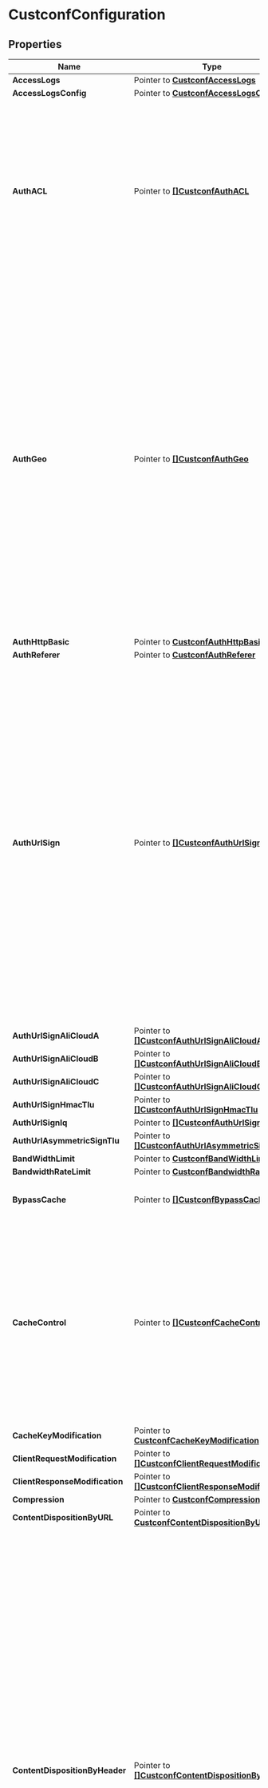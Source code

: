 # CustconfConfiguration

## Properties

Name | Type | Description | Notes
------------ | ------------- | ------------- | -------------
**AccessLogs** | Pointer to [**CustconfAccessLogs**](custconfAccessLogs.md) |  | [optional] 
**AccessLogsConfig** | Pointer to [**CustconfAccessLogsConfig**](custconfAccessLogsConfig.md) |  | [optional] 
**AuthACL** | Pointer to [**[]CustconfAuthACL**](custconfAuthACL.md) | IP address restrictions allow you to configure your CDN container to grant or deny a specific IP addresses or range of IP addresses from accessing content cached in a directory in your CDN container. | [optional] 
**AuthGeo** | Pointer to [**[]CustconfAuthGeo**](custconfAuthGeo.md) | Geographic restrictions allow you to restrict content to end users in specific locations. The IP address of incoming requests is checked against a current list of IP allocations to countries and to states within the US. If an end user&#39;s IP address is not found in the list, they are allowed access to the content by default. The feature has both an Include and an Exclude list which are used to target the allowed audience. | [optional] 
**AuthHttpBasic** | Pointer to [**CustconfAuthHttpBasic**](custconfAuthHttpBasic.md) |  | [optional] 
**AuthReferer** | Pointer to [**CustconfAuthReferer**](custconfAuthReferer.md) |  | [optional] 
**AuthUrlSign** | Pointer to [**[]CustconfAuthUrlSign**](custconfAuthUrlSign.md) | URL Signing policies allow you to restrict access to your content by configuring a \&quot;shared secret\&quot; with StackPath. This \&quot;shared secret\&quot; is used to apply an MD5 hashing algorithm on the URL to validate the signature supplied on the request. Since the \&quot;shared secret\&quot; is only known by the publisher and StackPath, URL signatures cannot be generated by unauthorized users. | [optional] 
**AuthUrlSignAliCloudA** | Pointer to [**[]CustconfAuthUrlSignAliCloudA**](custconfAuthUrlSignAliCloudA.md) |  | [optional] 
**AuthUrlSignAliCloudB** | Pointer to [**[]CustconfAuthUrlSignAliCloudB**](custconfAuthUrlSignAliCloudB.md) |  | [optional] 
**AuthUrlSignAliCloudC** | Pointer to [**[]CustconfAuthUrlSignAliCloudC**](custconfAuthUrlSignAliCloudC.md) |  | [optional] 
**AuthUrlSignHmacTlu** | Pointer to [**[]CustconfAuthUrlSignHmacTlu**](custconfAuthUrlSignHmacTlu.md) |  | [optional] 
**AuthUrlSignIq** | Pointer to [**[]CustconfAuthUrlSignIq**](custconfAuthUrlSignIq.md) |  | [optional] 
**AuthUrlAsymmetricSignTlu** | Pointer to [**[]CustconfAuthUrlAsymmetricSignTlu**](custconfAuthUrlAsymmetricSignTlu.md) |  | [optional] 
**BandWidthLimit** | Pointer to [**CustconfBandWidthLimit**](custconfBandWidthLimit.md) |  | [optional] 
**BandwidthRateLimit** | Pointer to [**CustconfBandwidthRateLimit**](custconfBandwidthRateLimit.md) |  | [optional] 
**BypassCache** | Pointer to [**[]CustconfBypassCache**](custconfBypassCache.md) | Bypass content caching on filter match | [optional] 
**CacheControl** | Pointer to [**[]CustconfCacheControl**](custconfCacheControl.md) | The browser caching policy allows you to control the browser caching behavior of your assets independently from the CDN cache. For example, this policy allows you to set lower or higher TTLs for the browser than those of the CDN cache. | [optional] 
**CacheKeyModification** | Pointer to [**CustconfCacheKeyModification**](custconfCacheKeyModification.md) |  | [optional] 
**ClientRequestModification** | Pointer to [**[]CustconfClientRequestModification**](custconfClientRequestModification.md) |  | [optional] 
**ClientResponseModification** | Pointer to [**[]CustconfClientResponseModification**](custconfClientResponseModification.md) |  | [optional] 
**Compression** | Pointer to [**CustconfCompression**](custconfCompression.md) |  | [optional] 
**ContentDispositionByURL** | Pointer to [**CustconfContentDispositionByURL**](custconfContentDispositionByURL.md) |  | [optional] 
**ContentDispositionByHeader** | Pointer to [**[]CustconfContentDispositionByHeader**](custconfContentDispositionByHeader.md) | The content disposition by HTTP header match policy allows you to control the Content-Disposition delivered by the CDN using a pattern match against the value of any HTTP header present in the request. If you are using URL query string parameters to control the Content-Disposition header (using the Content Disposition by URL policy) then the Content-Disposition header generated by this policy will not be used on that specific request. A typical use case for this policy is to set a different Content-Disposition header based on the User-Agent in the request. | [optional] 
**Customer** | Pointer to [**CustconfCustomer**](custconfCustomer.md) |  | [optional] 
**CustomHeader** | Pointer to [**CustconfCustomHeader**](custconfCustomHeader.md) |  | [optional] 
**CustomMimeType** | Pointer to [**[]CustconfCustomMimeType**](custconfCustomMimeType.md) | The custom mime type policy allows you to map file extensions to specific mime types for the CDN caching servers to use when delivering assets. The mime types you map using this policy may also be limited to specific response codes to address scenarios in which the mime type changes based on the response code. | [optional] 
**DynamicCacheRule** | Pointer to [**[]CustconfDynamicCacheRule**](custconfDynamicCacheRule.md) | Client response based on Rules. | [optional] 
**DynamicContent** | Pointer to [**[]CustconfDynamicContent**](custconfDynamicContent.md) | The dynamic content caching policy allows you to specify a set of query string and/or HTTP header key/value pairs that should create a unique cache entry for a given URL. This policy is useful when your origin returns unique content for the same URL based on a set of query string parameters provided in the request. | [optional] 
**FailSafeOriginPull** | Pointer to [**CustconfFailSafeOriginPull**](custconfFailSafeOriginPull.md) |  | [optional] 
**FarAheadRangeProxy** | Pointer to [**CustconfFarAheadRangeProxy**](custconfFarAheadRangeProxy.md) |  | [optional] 
**FileSegmentation** | Pointer to [**CustconfFileSegmentation**](custconfFileSegmentation.md) |  | [optional] 
**FlvPseudoStreaming** | Pointer to [**CustconfFlvPseudoStreaming**](custconfFlvPseudoStreaming.md) |  | [optional] 
**GzipOriginPull** | Pointer to [**CustconfGzipOriginPull**](custconfGzipOriginPull.md) |  | [optional] 
**HttpMethods** | Pointer to [**CustconfHttpMethods**](custconfHttpMethods.md) |  | [optional] 
**Origin** | Pointer to [**[]CdncustconfOrigin**](cdncustconfOrigin.md) |  | [optional] 
**OriginPersistentConnections** | Pointer to [**CustconfOriginPersistentConnections**](custconfOriginPersistentConnections.md) |  | [optional] 
**OriginPull** | Pointer to [**CustconfOriginPull**](custconfOriginPull.md) |  | [optional] 
**OriginPullCacheExtension** | Pointer to [**CustconfOriginPullCacheExtension**](custconfOriginPullCacheExtension.md) |  | [optional] 
**OriginPullHost** | Pointer to [**[]CustconfOriginPullHost**](custconfOriginPullHost.md) |  | [optional] 
**OriginPullProtocol** | Pointer to [**CustconfOriginPullProtocol**](custconfOriginPullProtocol.md) |  | [optional] 
**OriginPullLogs** | Pointer to [**CustconfOriginPullLogs**](custconfOriginPullLogs.md) |  | [optional] 
**OriginPullLogsConfig** | Pointer to [**CustconfOriginPullLogsConfig**](custconfOriginPullLogsConfig.md) |  | [optional] 
**OriginPullPolicy** | Pointer to [**[]CustconfOriginPullPolicy**](custconfOriginPullPolicy.md) | The CDN caching policy allows you to control how your origin&#39;s content is cached on the CDN. | [optional] 
**OriginRequestModification** | Pointer to [**[]CustconfOriginRequestModification**](custconfOriginRequestModification.md) |  | [optional] 
**OriginResponseModification** | Pointer to [**[]CustconfOriginResponseModification**](custconfOriginResponseModification.md) |  | [optional] 
**QueryStrParam** | Pointer to [**CustconfQueryStrParam**](custconfQueryStrParam.md) |  | [optional] 
**ReceiptLogsConfig** | Pointer to [**CustconfReceiptLogsConfig**](custconfReceiptLogsConfig.md) |  | [optional] 
**RedirectExceptions** | Pointer to [**CustconfRedirectExceptions**](custconfRedirectExceptions.md) |  | [optional] 
**RedirectMappings** | Pointer to [**[]CustconfRedirectMappings**](custconfRedirectMappings.md) | The response code redirection policy allows you to map cache response codes to an HTTP redirect response. When this policy is applied to a host, the caching servers will redirect clients to the URL specified in this policy instead of delivering the response code you mapped in the policy. | [optional] 
**ResponseHeader** | Pointer to [**CustconfResponseHeader**](custconfResponseHeader.md) |  | [optional] 
**OriginPullResumeDownload** | Pointer to [**[]CustconfOriginPullResumeDownload**](custconfOriginPullResumeDownload.md) | The CDN attempts to resume downloading Origin Pulls once it successfully reads all the headers of a positive response under certain conditions by sending subsequent origin range requests for the remaining body. The response must be a 2xx to a GET request for the full file or a single range (not multi-range). The response must contain the Last-Modified and ETag headers. | [optional] 
**RobotsTxt** | Pointer to [**[]CustconfRobotsTxt**](custconfRobotsTxt.md) |  | [optional] 
**AwsSignedOriginPullV4** | Pointer to [**[]CustconfAwsSignedOriginPullV4**](custconfAwsSignedOriginPullV4.md) |  | [optional] 
**AwsSignedS3PostV4** | Pointer to [**[]CustconfAwsSignedS3PostV4**](custconfAwsSignedS3PostV4.md) |  | [optional] 
**StaticHeader** | Pointer to [**[]CustconfStaticHeader**](custconfStaticHeader.md) | The static header injection policy allows you to insert headers into the CDN request and response processor. | [optional] 
**TimePseudoStreaming** | Pointer to [**CustconfTimePseudoStreaming**](custconfTimePseudoStreaming.md) |  | [optional] 
**Http2Support** | Pointer to [**CustconfHttp2Support**](custconfHttp2Support.md) |  | [optional] 
**VHost** | Pointer to [**[]CustconfVHost**](custconfVHost.md) | A hostname policy allows you to specify an alternate domain name that you want to use to access content from your CDN container. | [optional] 

## Methods

### NewCustconfConfiguration

`func NewCustconfConfiguration() *CustconfConfiguration`

NewCustconfConfiguration instantiates a new CustconfConfiguration object
This constructor will assign default values to properties that have it defined,
and makes sure properties required by API are set, but the set of arguments
will change when the set of required properties is changed

### NewCustconfConfigurationWithDefaults

`func NewCustconfConfigurationWithDefaults() *CustconfConfiguration`

NewCustconfConfigurationWithDefaults instantiates a new CustconfConfiguration object
This constructor will only assign default values to properties that have it defined,
but it doesn't guarantee that properties required by API are set

### GetAccessLogs

`func (o *CustconfConfiguration) GetAccessLogs() CustconfAccessLogs`

GetAccessLogs returns the AccessLogs field if non-nil, zero value otherwise.

### GetAccessLogsOk

`func (o *CustconfConfiguration) GetAccessLogsOk() (*CustconfAccessLogs, bool)`

GetAccessLogsOk returns a tuple with the AccessLogs field if it's non-nil, zero value otherwise
and a boolean to check if the value has been set.

### SetAccessLogs

`func (o *CustconfConfiguration) SetAccessLogs(v CustconfAccessLogs)`

SetAccessLogs sets AccessLogs field to given value.

### HasAccessLogs

`func (o *CustconfConfiguration) HasAccessLogs() bool`

HasAccessLogs returns a boolean if a field has been set.

### GetAccessLogsConfig

`func (o *CustconfConfiguration) GetAccessLogsConfig() CustconfAccessLogsConfig`

GetAccessLogsConfig returns the AccessLogsConfig field if non-nil, zero value otherwise.

### GetAccessLogsConfigOk

`func (o *CustconfConfiguration) GetAccessLogsConfigOk() (*CustconfAccessLogsConfig, bool)`

GetAccessLogsConfigOk returns a tuple with the AccessLogsConfig field if it's non-nil, zero value otherwise
and a boolean to check if the value has been set.

### SetAccessLogsConfig

`func (o *CustconfConfiguration) SetAccessLogsConfig(v CustconfAccessLogsConfig)`

SetAccessLogsConfig sets AccessLogsConfig field to given value.

### HasAccessLogsConfig

`func (o *CustconfConfiguration) HasAccessLogsConfig() bool`

HasAccessLogsConfig returns a boolean if a field has been set.

### GetAuthACL

`func (o *CustconfConfiguration) GetAuthACL() []CustconfAuthACL`

GetAuthACL returns the AuthACL field if non-nil, zero value otherwise.

### GetAuthACLOk

`func (o *CustconfConfiguration) GetAuthACLOk() (*[]CustconfAuthACL, bool)`

GetAuthACLOk returns a tuple with the AuthACL field if it's non-nil, zero value otherwise
and a boolean to check if the value has been set.

### SetAuthACL

`func (o *CustconfConfiguration) SetAuthACL(v []CustconfAuthACL)`

SetAuthACL sets AuthACL field to given value.

### HasAuthACL

`func (o *CustconfConfiguration) HasAuthACL() bool`

HasAuthACL returns a boolean if a field has been set.

### GetAuthGeo

`func (o *CustconfConfiguration) GetAuthGeo() []CustconfAuthGeo`

GetAuthGeo returns the AuthGeo field if non-nil, zero value otherwise.

### GetAuthGeoOk

`func (o *CustconfConfiguration) GetAuthGeoOk() (*[]CustconfAuthGeo, bool)`

GetAuthGeoOk returns a tuple with the AuthGeo field if it's non-nil, zero value otherwise
and a boolean to check if the value has been set.

### SetAuthGeo

`func (o *CustconfConfiguration) SetAuthGeo(v []CustconfAuthGeo)`

SetAuthGeo sets AuthGeo field to given value.

### HasAuthGeo

`func (o *CustconfConfiguration) HasAuthGeo() bool`

HasAuthGeo returns a boolean if a field has been set.

### GetAuthHttpBasic

`func (o *CustconfConfiguration) GetAuthHttpBasic() CustconfAuthHttpBasic`

GetAuthHttpBasic returns the AuthHttpBasic field if non-nil, zero value otherwise.

### GetAuthHttpBasicOk

`func (o *CustconfConfiguration) GetAuthHttpBasicOk() (*CustconfAuthHttpBasic, bool)`

GetAuthHttpBasicOk returns a tuple with the AuthHttpBasic field if it's non-nil, zero value otherwise
and a boolean to check if the value has been set.

### SetAuthHttpBasic

`func (o *CustconfConfiguration) SetAuthHttpBasic(v CustconfAuthHttpBasic)`

SetAuthHttpBasic sets AuthHttpBasic field to given value.

### HasAuthHttpBasic

`func (o *CustconfConfiguration) HasAuthHttpBasic() bool`

HasAuthHttpBasic returns a boolean if a field has been set.

### GetAuthReferer

`func (o *CustconfConfiguration) GetAuthReferer() CustconfAuthReferer`

GetAuthReferer returns the AuthReferer field if non-nil, zero value otherwise.

### GetAuthRefererOk

`func (o *CustconfConfiguration) GetAuthRefererOk() (*CustconfAuthReferer, bool)`

GetAuthRefererOk returns a tuple with the AuthReferer field if it's non-nil, zero value otherwise
and a boolean to check if the value has been set.

### SetAuthReferer

`func (o *CustconfConfiguration) SetAuthReferer(v CustconfAuthReferer)`

SetAuthReferer sets AuthReferer field to given value.

### HasAuthReferer

`func (o *CustconfConfiguration) HasAuthReferer() bool`

HasAuthReferer returns a boolean if a field has been set.

### GetAuthUrlSign

`func (o *CustconfConfiguration) GetAuthUrlSign() []CustconfAuthUrlSign`

GetAuthUrlSign returns the AuthUrlSign field if non-nil, zero value otherwise.

### GetAuthUrlSignOk

`func (o *CustconfConfiguration) GetAuthUrlSignOk() (*[]CustconfAuthUrlSign, bool)`

GetAuthUrlSignOk returns a tuple with the AuthUrlSign field if it's non-nil, zero value otherwise
and a boolean to check if the value has been set.

### SetAuthUrlSign

`func (o *CustconfConfiguration) SetAuthUrlSign(v []CustconfAuthUrlSign)`

SetAuthUrlSign sets AuthUrlSign field to given value.

### HasAuthUrlSign

`func (o *CustconfConfiguration) HasAuthUrlSign() bool`

HasAuthUrlSign returns a boolean if a field has been set.

### GetAuthUrlSignAliCloudA

`func (o *CustconfConfiguration) GetAuthUrlSignAliCloudA() []CustconfAuthUrlSignAliCloudA`

GetAuthUrlSignAliCloudA returns the AuthUrlSignAliCloudA field if non-nil, zero value otherwise.

### GetAuthUrlSignAliCloudAOk

`func (o *CustconfConfiguration) GetAuthUrlSignAliCloudAOk() (*[]CustconfAuthUrlSignAliCloudA, bool)`

GetAuthUrlSignAliCloudAOk returns a tuple with the AuthUrlSignAliCloudA field if it's non-nil, zero value otherwise
and a boolean to check if the value has been set.

### SetAuthUrlSignAliCloudA

`func (o *CustconfConfiguration) SetAuthUrlSignAliCloudA(v []CustconfAuthUrlSignAliCloudA)`

SetAuthUrlSignAliCloudA sets AuthUrlSignAliCloudA field to given value.

### HasAuthUrlSignAliCloudA

`func (o *CustconfConfiguration) HasAuthUrlSignAliCloudA() bool`

HasAuthUrlSignAliCloudA returns a boolean if a field has been set.

### GetAuthUrlSignAliCloudB

`func (o *CustconfConfiguration) GetAuthUrlSignAliCloudB() []CustconfAuthUrlSignAliCloudB`

GetAuthUrlSignAliCloudB returns the AuthUrlSignAliCloudB field if non-nil, zero value otherwise.

### GetAuthUrlSignAliCloudBOk

`func (o *CustconfConfiguration) GetAuthUrlSignAliCloudBOk() (*[]CustconfAuthUrlSignAliCloudB, bool)`

GetAuthUrlSignAliCloudBOk returns a tuple with the AuthUrlSignAliCloudB field if it's non-nil, zero value otherwise
and a boolean to check if the value has been set.

### SetAuthUrlSignAliCloudB

`func (o *CustconfConfiguration) SetAuthUrlSignAliCloudB(v []CustconfAuthUrlSignAliCloudB)`

SetAuthUrlSignAliCloudB sets AuthUrlSignAliCloudB field to given value.

### HasAuthUrlSignAliCloudB

`func (o *CustconfConfiguration) HasAuthUrlSignAliCloudB() bool`

HasAuthUrlSignAliCloudB returns a boolean if a field has been set.

### GetAuthUrlSignAliCloudC

`func (o *CustconfConfiguration) GetAuthUrlSignAliCloudC() []CustconfAuthUrlSignAliCloudC`

GetAuthUrlSignAliCloudC returns the AuthUrlSignAliCloudC field if non-nil, zero value otherwise.

### GetAuthUrlSignAliCloudCOk

`func (o *CustconfConfiguration) GetAuthUrlSignAliCloudCOk() (*[]CustconfAuthUrlSignAliCloudC, bool)`

GetAuthUrlSignAliCloudCOk returns a tuple with the AuthUrlSignAliCloudC field if it's non-nil, zero value otherwise
and a boolean to check if the value has been set.

### SetAuthUrlSignAliCloudC

`func (o *CustconfConfiguration) SetAuthUrlSignAliCloudC(v []CustconfAuthUrlSignAliCloudC)`

SetAuthUrlSignAliCloudC sets AuthUrlSignAliCloudC field to given value.

### HasAuthUrlSignAliCloudC

`func (o *CustconfConfiguration) HasAuthUrlSignAliCloudC() bool`

HasAuthUrlSignAliCloudC returns a boolean if a field has been set.

### GetAuthUrlSignHmacTlu

`func (o *CustconfConfiguration) GetAuthUrlSignHmacTlu() []CustconfAuthUrlSignHmacTlu`

GetAuthUrlSignHmacTlu returns the AuthUrlSignHmacTlu field if non-nil, zero value otherwise.

### GetAuthUrlSignHmacTluOk

`func (o *CustconfConfiguration) GetAuthUrlSignHmacTluOk() (*[]CustconfAuthUrlSignHmacTlu, bool)`

GetAuthUrlSignHmacTluOk returns a tuple with the AuthUrlSignHmacTlu field if it's non-nil, zero value otherwise
and a boolean to check if the value has been set.

### SetAuthUrlSignHmacTlu

`func (o *CustconfConfiguration) SetAuthUrlSignHmacTlu(v []CustconfAuthUrlSignHmacTlu)`

SetAuthUrlSignHmacTlu sets AuthUrlSignHmacTlu field to given value.

### HasAuthUrlSignHmacTlu

`func (o *CustconfConfiguration) HasAuthUrlSignHmacTlu() bool`

HasAuthUrlSignHmacTlu returns a boolean if a field has been set.

### GetAuthUrlSignIq

`func (o *CustconfConfiguration) GetAuthUrlSignIq() []CustconfAuthUrlSignIq`

GetAuthUrlSignIq returns the AuthUrlSignIq field if non-nil, zero value otherwise.

### GetAuthUrlSignIqOk

`func (o *CustconfConfiguration) GetAuthUrlSignIqOk() (*[]CustconfAuthUrlSignIq, bool)`

GetAuthUrlSignIqOk returns a tuple with the AuthUrlSignIq field if it's non-nil, zero value otherwise
and a boolean to check if the value has been set.

### SetAuthUrlSignIq

`func (o *CustconfConfiguration) SetAuthUrlSignIq(v []CustconfAuthUrlSignIq)`

SetAuthUrlSignIq sets AuthUrlSignIq field to given value.

### HasAuthUrlSignIq

`func (o *CustconfConfiguration) HasAuthUrlSignIq() bool`

HasAuthUrlSignIq returns a boolean if a field has been set.

### GetAuthUrlAsymmetricSignTlu

`func (o *CustconfConfiguration) GetAuthUrlAsymmetricSignTlu() []CustconfAuthUrlAsymmetricSignTlu`

GetAuthUrlAsymmetricSignTlu returns the AuthUrlAsymmetricSignTlu field if non-nil, zero value otherwise.

### GetAuthUrlAsymmetricSignTluOk

`func (o *CustconfConfiguration) GetAuthUrlAsymmetricSignTluOk() (*[]CustconfAuthUrlAsymmetricSignTlu, bool)`

GetAuthUrlAsymmetricSignTluOk returns a tuple with the AuthUrlAsymmetricSignTlu field if it's non-nil, zero value otherwise
and a boolean to check if the value has been set.

### SetAuthUrlAsymmetricSignTlu

`func (o *CustconfConfiguration) SetAuthUrlAsymmetricSignTlu(v []CustconfAuthUrlAsymmetricSignTlu)`

SetAuthUrlAsymmetricSignTlu sets AuthUrlAsymmetricSignTlu field to given value.

### HasAuthUrlAsymmetricSignTlu

`func (o *CustconfConfiguration) HasAuthUrlAsymmetricSignTlu() bool`

HasAuthUrlAsymmetricSignTlu returns a boolean if a field has been set.

### GetBandWidthLimit

`func (o *CustconfConfiguration) GetBandWidthLimit() CustconfBandWidthLimit`

GetBandWidthLimit returns the BandWidthLimit field if non-nil, zero value otherwise.

### GetBandWidthLimitOk

`func (o *CustconfConfiguration) GetBandWidthLimitOk() (*CustconfBandWidthLimit, bool)`

GetBandWidthLimitOk returns a tuple with the BandWidthLimit field if it's non-nil, zero value otherwise
and a boolean to check if the value has been set.

### SetBandWidthLimit

`func (o *CustconfConfiguration) SetBandWidthLimit(v CustconfBandWidthLimit)`

SetBandWidthLimit sets BandWidthLimit field to given value.

### HasBandWidthLimit

`func (o *CustconfConfiguration) HasBandWidthLimit() bool`

HasBandWidthLimit returns a boolean if a field has been set.

### GetBandwidthRateLimit

`func (o *CustconfConfiguration) GetBandwidthRateLimit() CustconfBandwidthRateLimit`

GetBandwidthRateLimit returns the BandwidthRateLimit field if non-nil, zero value otherwise.

### GetBandwidthRateLimitOk

`func (o *CustconfConfiguration) GetBandwidthRateLimitOk() (*CustconfBandwidthRateLimit, bool)`

GetBandwidthRateLimitOk returns a tuple with the BandwidthRateLimit field if it's non-nil, zero value otherwise
and a boolean to check if the value has been set.

### SetBandwidthRateLimit

`func (o *CustconfConfiguration) SetBandwidthRateLimit(v CustconfBandwidthRateLimit)`

SetBandwidthRateLimit sets BandwidthRateLimit field to given value.

### HasBandwidthRateLimit

`func (o *CustconfConfiguration) HasBandwidthRateLimit() bool`

HasBandwidthRateLimit returns a boolean if a field has been set.

### GetBypassCache

`func (o *CustconfConfiguration) GetBypassCache() []CustconfBypassCache`

GetBypassCache returns the BypassCache field if non-nil, zero value otherwise.

### GetBypassCacheOk

`func (o *CustconfConfiguration) GetBypassCacheOk() (*[]CustconfBypassCache, bool)`

GetBypassCacheOk returns a tuple with the BypassCache field if it's non-nil, zero value otherwise
and a boolean to check if the value has been set.

### SetBypassCache

`func (o *CustconfConfiguration) SetBypassCache(v []CustconfBypassCache)`

SetBypassCache sets BypassCache field to given value.

### HasBypassCache

`func (o *CustconfConfiguration) HasBypassCache() bool`

HasBypassCache returns a boolean if a field has been set.

### GetCacheControl

`func (o *CustconfConfiguration) GetCacheControl() []CustconfCacheControl`

GetCacheControl returns the CacheControl field if non-nil, zero value otherwise.

### GetCacheControlOk

`func (o *CustconfConfiguration) GetCacheControlOk() (*[]CustconfCacheControl, bool)`

GetCacheControlOk returns a tuple with the CacheControl field if it's non-nil, zero value otherwise
and a boolean to check if the value has been set.

### SetCacheControl

`func (o *CustconfConfiguration) SetCacheControl(v []CustconfCacheControl)`

SetCacheControl sets CacheControl field to given value.

### HasCacheControl

`func (o *CustconfConfiguration) HasCacheControl() bool`

HasCacheControl returns a boolean if a field has been set.

### GetCacheKeyModification

`func (o *CustconfConfiguration) GetCacheKeyModification() CustconfCacheKeyModification`

GetCacheKeyModification returns the CacheKeyModification field if non-nil, zero value otherwise.

### GetCacheKeyModificationOk

`func (o *CustconfConfiguration) GetCacheKeyModificationOk() (*CustconfCacheKeyModification, bool)`

GetCacheKeyModificationOk returns a tuple with the CacheKeyModification field if it's non-nil, zero value otherwise
and a boolean to check if the value has been set.

### SetCacheKeyModification

`func (o *CustconfConfiguration) SetCacheKeyModification(v CustconfCacheKeyModification)`

SetCacheKeyModification sets CacheKeyModification field to given value.

### HasCacheKeyModification

`func (o *CustconfConfiguration) HasCacheKeyModification() bool`

HasCacheKeyModification returns a boolean if a field has been set.

### GetClientRequestModification

`func (o *CustconfConfiguration) GetClientRequestModification() []CustconfClientRequestModification`

GetClientRequestModification returns the ClientRequestModification field if non-nil, zero value otherwise.

### GetClientRequestModificationOk

`func (o *CustconfConfiguration) GetClientRequestModificationOk() (*[]CustconfClientRequestModification, bool)`

GetClientRequestModificationOk returns a tuple with the ClientRequestModification field if it's non-nil, zero value otherwise
and a boolean to check if the value has been set.

### SetClientRequestModification

`func (o *CustconfConfiguration) SetClientRequestModification(v []CustconfClientRequestModification)`

SetClientRequestModification sets ClientRequestModification field to given value.

### HasClientRequestModification

`func (o *CustconfConfiguration) HasClientRequestModification() bool`

HasClientRequestModification returns a boolean if a field has been set.

### GetClientResponseModification

`func (o *CustconfConfiguration) GetClientResponseModification() []CustconfClientResponseModification`

GetClientResponseModification returns the ClientResponseModification field if non-nil, zero value otherwise.

### GetClientResponseModificationOk

`func (o *CustconfConfiguration) GetClientResponseModificationOk() (*[]CustconfClientResponseModification, bool)`

GetClientResponseModificationOk returns a tuple with the ClientResponseModification field if it's non-nil, zero value otherwise
and a boolean to check if the value has been set.

### SetClientResponseModification

`func (o *CustconfConfiguration) SetClientResponseModification(v []CustconfClientResponseModification)`

SetClientResponseModification sets ClientResponseModification field to given value.

### HasClientResponseModification

`func (o *CustconfConfiguration) HasClientResponseModification() bool`

HasClientResponseModification returns a boolean if a field has been set.

### GetCompression

`func (o *CustconfConfiguration) GetCompression() CustconfCompression`

GetCompression returns the Compression field if non-nil, zero value otherwise.

### GetCompressionOk

`func (o *CustconfConfiguration) GetCompressionOk() (*CustconfCompression, bool)`

GetCompressionOk returns a tuple with the Compression field if it's non-nil, zero value otherwise
and a boolean to check if the value has been set.

### SetCompression

`func (o *CustconfConfiguration) SetCompression(v CustconfCompression)`

SetCompression sets Compression field to given value.

### HasCompression

`func (o *CustconfConfiguration) HasCompression() bool`

HasCompression returns a boolean if a field has been set.

### GetContentDispositionByURL

`func (o *CustconfConfiguration) GetContentDispositionByURL() CustconfContentDispositionByURL`

GetContentDispositionByURL returns the ContentDispositionByURL field if non-nil, zero value otherwise.

### GetContentDispositionByURLOk

`func (o *CustconfConfiguration) GetContentDispositionByURLOk() (*CustconfContentDispositionByURL, bool)`

GetContentDispositionByURLOk returns a tuple with the ContentDispositionByURL field if it's non-nil, zero value otherwise
and a boolean to check if the value has been set.

### SetContentDispositionByURL

`func (o *CustconfConfiguration) SetContentDispositionByURL(v CustconfContentDispositionByURL)`

SetContentDispositionByURL sets ContentDispositionByURL field to given value.

### HasContentDispositionByURL

`func (o *CustconfConfiguration) HasContentDispositionByURL() bool`

HasContentDispositionByURL returns a boolean if a field has been set.

### GetContentDispositionByHeader

`func (o *CustconfConfiguration) GetContentDispositionByHeader() []CustconfContentDispositionByHeader`

GetContentDispositionByHeader returns the ContentDispositionByHeader field if non-nil, zero value otherwise.

### GetContentDispositionByHeaderOk

`func (o *CustconfConfiguration) GetContentDispositionByHeaderOk() (*[]CustconfContentDispositionByHeader, bool)`

GetContentDispositionByHeaderOk returns a tuple with the ContentDispositionByHeader field if it's non-nil, zero value otherwise
and a boolean to check if the value has been set.

### SetContentDispositionByHeader

`func (o *CustconfConfiguration) SetContentDispositionByHeader(v []CustconfContentDispositionByHeader)`

SetContentDispositionByHeader sets ContentDispositionByHeader field to given value.

### HasContentDispositionByHeader

`func (o *CustconfConfiguration) HasContentDispositionByHeader() bool`

HasContentDispositionByHeader returns a boolean if a field has been set.

### GetCustomer

`func (o *CustconfConfiguration) GetCustomer() CustconfCustomer`

GetCustomer returns the Customer field if non-nil, zero value otherwise.

### GetCustomerOk

`func (o *CustconfConfiguration) GetCustomerOk() (*CustconfCustomer, bool)`

GetCustomerOk returns a tuple with the Customer field if it's non-nil, zero value otherwise
and a boolean to check if the value has been set.

### SetCustomer

`func (o *CustconfConfiguration) SetCustomer(v CustconfCustomer)`

SetCustomer sets Customer field to given value.

### HasCustomer

`func (o *CustconfConfiguration) HasCustomer() bool`

HasCustomer returns a boolean if a field has been set.

### GetCustomHeader

`func (o *CustconfConfiguration) GetCustomHeader() CustconfCustomHeader`

GetCustomHeader returns the CustomHeader field if non-nil, zero value otherwise.

### GetCustomHeaderOk

`func (o *CustconfConfiguration) GetCustomHeaderOk() (*CustconfCustomHeader, bool)`

GetCustomHeaderOk returns a tuple with the CustomHeader field if it's non-nil, zero value otherwise
and a boolean to check if the value has been set.

### SetCustomHeader

`func (o *CustconfConfiguration) SetCustomHeader(v CustconfCustomHeader)`

SetCustomHeader sets CustomHeader field to given value.

### HasCustomHeader

`func (o *CustconfConfiguration) HasCustomHeader() bool`

HasCustomHeader returns a boolean if a field has been set.

### GetCustomMimeType

`func (o *CustconfConfiguration) GetCustomMimeType() []CustconfCustomMimeType`

GetCustomMimeType returns the CustomMimeType field if non-nil, zero value otherwise.

### GetCustomMimeTypeOk

`func (o *CustconfConfiguration) GetCustomMimeTypeOk() (*[]CustconfCustomMimeType, bool)`

GetCustomMimeTypeOk returns a tuple with the CustomMimeType field if it's non-nil, zero value otherwise
and a boolean to check if the value has been set.

### SetCustomMimeType

`func (o *CustconfConfiguration) SetCustomMimeType(v []CustconfCustomMimeType)`

SetCustomMimeType sets CustomMimeType field to given value.

### HasCustomMimeType

`func (o *CustconfConfiguration) HasCustomMimeType() bool`

HasCustomMimeType returns a boolean if a field has been set.

### GetDynamicCacheRule

`func (o *CustconfConfiguration) GetDynamicCacheRule() []CustconfDynamicCacheRule`

GetDynamicCacheRule returns the DynamicCacheRule field if non-nil, zero value otherwise.

### GetDynamicCacheRuleOk

`func (o *CustconfConfiguration) GetDynamicCacheRuleOk() (*[]CustconfDynamicCacheRule, bool)`

GetDynamicCacheRuleOk returns a tuple with the DynamicCacheRule field if it's non-nil, zero value otherwise
and a boolean to check if the value has been set.

### SetDynamicCacheRule

`func (o *CustconfConfiguration) SetDynamicCacheRule(v []CustconfDynamicCacheRule)`

SetDynamicCacheRule sets DynamicCacheRule field to given value.

### HasDynamicCacheRule

`func (o *CustconfConfiguration) HasDynamicCacheRule() bool`

HasDynamicCacheRule returns a boolean if a field has been set.

### GetDynamicContent

`func (o *CustconfConfiguration) GetDynamicContent() []CustconfDynamicContent`

GetDynamicContent returns the DynamicContent field if non-nil, zero value otherwise.

### GetDynamicContentOk

`func (o *CustconfConfiguration) GetDynamicContentOk() (*[]CustconfDynamicContent, bool)`

GetDynamicContentOk returns a tuple with the DynamicContent field if it's non-nil, zero value otherwise
and a boolean to check if the value has been set.

### SetDynamicContent

`func (o *CustconfConfiguration) SetDynamicContent(v []CustconfDynamicContent)`

SetDynamicContent sets DynamicContent field to given value.

### HasDynamicContent

`func (o *CustconfConfiguration) HasDynamicContent() bool`

HasDynamicContent returns a boolean if a field has been set.

### GetFailSafeOriginPull

`func (o *CustconfConfiguration) GetFailSafeOriginPull() CustconfFailSafeOriginPull`

GetFailSafeOriginPull returns the FailSafeOriginPull field if non-nil, zero value otherwise.

### GetFailSafeOriginPullOk

`func (o *CustconfConfiguration) GetFailSafeOriginPullOk() (*CustconfFailSafeOriginPull, bool)`

GetFailSafeOriginPullOk returns a tuple with the FailSafeOriginPull field if it's non-nil, zero value otherwise
and a boolean to check if the value has been set.

### SetFailSafeOriginPull

`func (o *CustconfConfiguration) SetFailSafeOriginPull(v CustconfFailSafeOriginPull)`

SetFailSafeOriginPull sets FailSafeOriginPull field to given value.

### HasFailSafeOriginPull

`func (o *CustconfConfiguration) HasFailSafeOriginPull() bool`

HasFailSafeOriginPull returns a boolean if a field has been set.

### GetFarAheadRangeProxy

`func (o *CustconfConfiguration) GetFarAheadRangeProxy() CustconfFarAheadRangeProxy`

GetFarAheadRangeProxy returns the FarAheadRangeProxy field if non-nil, zero value otherwise.

### GetFarAheadRangeProxyOk

`func (o *CustconfConfiguration) GetFarAheadRangeProxyOk() (*CustconfFarAheadRangeProxy, bool)`

GetFarAheadRangeProxyOk returns a tuple with the FarAheadRangeProxy field if it's non-nil, zero value otherwise
and a boolean to check if the value has been set.

### SetFarAheadRangeProxy

`func (o *CustconfConfiguration) SetFarAheadRangeProxy(v CustconfFarAheadRangeProxy)`

SetFarAheadRangeProxy sets FarAheadRangeProxy field to given value.

### HasFarAheadRangeProxy

`func (o *CustconfConfiguration) HasFarAheadRangeProxy() bool`

HasFarAheadRangeProxy returns a boolean if a field has been set.

### GetFileSegmentation

`func (o *CustconfConfiguration) GetFileSegmentation() CustconfFileSegmentation`

GetFileSegmentation returns the FileSegmentation field if non-nil, zero value otherwise.

### GetFileSegmentationOk

`func (o *CustconfConfiguration) GetFileSegmentationOk() (*CustconfFileSegmentation, bool)`

GetFileSegmentationOk returns a tuple with the FileSegmentation field if it's non-nil, zero value otherwise
and a boolean to check if the value has been set.

### SetFileSegmentation

`func (o *CustconfConfiguration) SetFileSegmentation(v CustconfFileSegmentation)`

SetFileSegmentation sets FileSegmentation field to given value.

### HasFileSegmentation

`func (o *CustconfConfiguration) HasFileSegmentation() bool`

HasFileSegmentation returns a boolean if a field has been set.

### GetFlvPseudoStreaming

`func (o *CustconfConfiguration) GetFlvPseudoStreaming() CustconfFlvPseudoStreaming`

GetFlvPseudoStreaming returns the FlvPseudoStreaming field if non-nil, zero value otherwise.

### GetFlvPseudoStreamingOk

`func (o *CustconfConfiguration) GetFlvPseudoStreamingOk() (*CustconfFlvPseudoStreaming, bool)`

GetFlvPseudoStreamingOk returns a tuple with the FlvPseudoStreaming field if it's non-nil, zero value otherwise
and a boolean to check if the value has been set.

### SetFlvPseudoStreaming

`func (o *CustconfConfiguration) SetFlvPseudoStreaming(v CustconfFlvPseudoStreaming)`

SetFlvPseudoStreaming sets FlvPseudoStreaming field to given value.

### HasFlvPseudoStreaming

`func (o *CustconfConfiguration) HasFlvPseudoStreaming() bool`

HasFlvPseudoStreaming returns a boolean if a field has been set.

### GetGzipOriginPull

`func (o *CustconfConfiguration) GetGzipOriginPull() CustconfGzipOriginPull`

GetGzipOriginPull returns the GzipOriginPull field if non-nil, zero value otherwise.

### GetGzipOriginPullOk

`func (o *CustconfConfiguration) GetGzipOriginPullOk() (*CustconfGzipOriginPull, bool)`

GetGzipOriginPullOk returns a tuple with the GzipOriginPull field if it's non-nil, zero value otherwise
and a boolean to check if the value has been set.

### SetGzipOriginPull

`func (o *CustconfConfiguration) SetGzipOriginPull(v CustconfGzipOriginPull)`

SetGzipOriginPull sets GzipOriginPull field to given value.

### HasGzipOriginPull

`func (o *CustconfConfiguration) HasGzipOriginPull() bool`

HasGzipOriginPull returns a boolean if a field has been set.

### GetHttpMethods

`func (o *CustconfConfiguration) GetHttpMethods() CustconfHttpMethods`

GetHttpMethods returns the HttpMethods field if non-nil, zero value otherwise.

### GetHttpMethodsOk

`func (o *CustconfConfiguration) GetHttpMethodsOk() (*CustconfHttpMethods, bool)`

GetHttpMethodsOk returns a tuple with the HttpMethods field if it's non-nil, zero value otherwise
and a boolean to check if the value has been set.

### SetHttpMethods

`func (o *CustconfConfiguration) SetHttpMethods(v CustconfHttpMethods)`

SetHttpMethods sets HttpMethods field to given value.

### HasHttpMethods

`func (o *CustconfConfiguration) HasHttpMethods() bool`

HasHttpMethods returns a boolean if a field has been set.

### GetOrigin

`func (o *CustconfConfiguration) GetOrigin() []CdncustconfOrigin`

GetOrigin returns the Origin field if non-nil, zero value otherwise.

### GetOriginOk

`func (o *CustconfConfiguration) GetOriginOk() (*[]CdncustconfOrigin, bool)`

GetOriginOk returns a tuple with the Origin field if it's non-nil, zero value otherwise
and a boolean to check if the value has been set.

### SetOrigin

`func (o *CustconfConfiguration) SetOrigin(v []CdncustconfOrigin)`

SetOrigin sets Origin field to given value.

### HasOrigin

`func (o *CustconfConfiguration) HasOrigin() bool`

HasOrigin returns a boolean if a field has been set.

### GetOriginPersistentConnections

`func (o *CustconfConfiguration) GetOriginPersistentConnections() CustconfOriginPersistentConnections`

GetOriginPersistentConnections returns the OriginPersistentConnections field if non-nil, zero value otherwise.

### GetOriginPersistentConnectionsOk

`func (o *CustconfConfiguration) GetOriginPersistentConnectionsOk() (*CustconfOriginPersistentConnections, bool)`

GetOriginPersistentConnectionsOk returns a tuple with the OriginPersistentConnections field if it's non-nil, zero value otherwise
and a boolean to check if the value has been set.

### SetOriginPersistentConnections

`func (o *CustconfConfiguration) SetOriginPersistentConnections(v CustconfOriginPersistentConnections)`

SetOriginPersistentConnections sets OriginPersistentConnections field to given value.

### HasOriginPersistentConnections

`func (o *CustconfConfiguration) HasOriginPersistentConnections() bool`

HasOriginPersistentConnections returns a boolean if a field has been set.

### GetOriginPull

`func (o *CustconfConfiguration) GetOriginPull() CustconfOriginPull`

GetOriginPull returns the OriginPull field if non-nil, zero value otherwise.

### GetOriginPullOk

`func (o *CustconfConfiguration) GetOriginPullOk() (*CustconfOriginPull, bool)`

GetOriginPullOk returns a tuple with the OriginPull field if it's non-nil, zero value otherwise
and a boolean to check if the value has been set.

### SetOriginPull

`func (o *CustconfConfiguration) SetOriginPull(v CustconfOriginPull)`

SetOriginPull sets OriginPull field to given value.

### HasOriginPull

`func (o *CustconfConfiguration) HasOriginPull() bool`

HasOriginPull returns a boolean if a field has been set.

### GetOriginPullCacheExtension

`func (o *CustconfConfiguration) GetOriginPullCacheExtension() CustconfOriginPullCacheExtension`

GetOriginPullCacheExtension returns the OriginPullCacheExtension field if non-nil, zero value otherwise.

### GetOriginPullCacheExtensionOk

`func (o *CustconfConfiguration) GetOriginPullCacheExtensionOk() (*CustconfOriginPullCacheExtension, bool)`

GetOriginPullCacheExtensionOk returns a tuple with the OriginPullCacheExtension field if it's non-nil, zero value otherwise
and a boolean to check if the value has been set.

### SetOriginPullCacheExtension

`func (o *CustconfConfiguration) SetOriginPullCacheExtension(v CustconfOriginPullCacheExtension)`

SetOriginPullCacheExtension sets OriginPullCacheExtension field to given value.

### HasOriginPullCacheExtension

`func (o *CustconfConfiguration) HasOriginPullCacheExtension() bool`

HasOriginPullCacheExtension returns a boolean if a field has been set.

### GetOriginPullHost

`func (o *CustconfConfiguration) GetOriginPullHost() []CustconfOriginPullHost`

GetOriginPullHost returns the OriginPullHost field if non-nil, zero value otherwise.

### GetOriginPullHostOk

`func (o *CustconfConfiguration) GetOriginPullHostOk() (*[]CustconfOriginPullHost, bool)`

GetOriginPullHostOk returns a tuple with the OriginPullHost field if it's non-nil, zero value otherwise
and a boolean to check if the value has been set.

### SetOriginPullHost

`func (o *CustconfConfiguration) SetOriginPullHost(v []CustconfOriginPullHost)`

SetOriginPullHost sets OriginPullHost field to given value.

### HasOriginPullHost

`func (o *CustconfConfiguration) HasOriginPullHost() bool`

HasOriginPullHost returns a boolean if a field has been set.

### GetOriginPullProtocol

`func (o *CustconfConfiguration) GetOriginPullProtocol() CustconfOriginPullProtocol`

GetOriginPullProtocol returns the OriginPullProtocol field if non-nil, zero value otherwise.

### GetOriginPullProtocolOk

`func (o *CustconfConfiguration) GetOriginPullProtocolOk() (*CustconfOriginPullProtocol, bool)`

GetOriginPullProtocolOk returns a tuple with the OriginPullProtocol field if it's non-nil, zero value otherwise
and a boolean to check if the value has been set.

### SetOriginPullProtocol

`func (o *CustconfConfiguration) SetOriginPullProtocol(v CustconfOriginPullProtocol)`

SetOriginPullProtocol sets OriginPullProtocol field to given value.

### HasOriginPullProtocol

`func (o *CustconfConfiguration) HasOriginPullProtocol() bool`

HasOriginPullProtocol returns a boolean if a field has been set.

### GetOriginPullLogs

`func (o *CustconfConfiguration) GetOriginPullLogs() CustconfOriginPullLogs`

GetOriginPullLogs returns the OriginPullLogs field if non-nil, zero value otherwise.

### GetOriginPullLogsOk

`func (o *CustconfConfiguration) GetOriginPullLogsOk() (*CustconfOriginPullLogs, bool)`

GetOriginPullLogsOk returns a tuple with the OriginPullLogs field if it's non-nil, zero value otherwise
and a boolean to check if the value has been set.

### SetOriginPullLogs

`func (o *CustconfConfiguration) SetOriginPullLogs(v CustconfOriginPullLogs)`

SetOriginPullLogs sets OriginPullLogs field to given value.

### HasOriginPullLogs

`func (o *CustconfConfiguration) HasOriginPullLogs() bool`

HasOriginPullLogs returns a boolean if a field has been set.

### GetOriginPullLogsConfig

`func (o *CustconfConfiguration) GetOriginPullLogsConfig() CustconfOriginPullLogsConfig`

GetOriginPullLogsConfig returns the OriginPullLogsConfig field if non-nil, zero value otherwise.

### GetOriginPullLogsConfigOk

`func (o *CustconfConfiguration) GetOriginPullLogsConfigOk() (*CustconfOriginPullLogsConfig, bool)`

GetOriginPullLogsConfigOk returns a tuple with the OriginPullLogsConfig field if it's non-nil, zero value otherwise
and a boolean to check if the value has been set.

### SetOriginPullLogsConfig

`func (o *CustconfConfiguration) SetOriginPullLogsConfig(v CustconfOriginPullLogsConfig)`

SetOriginPullLogsConfig sets OriginPullLogsConfig field to given value.

### HasOriginPullLogsConfig

`func (o *CustconfConfiguration) HasOriginPullLogsConfig() bool`

HasOriginPullLogsConfig returns a boolean if a field has been set.

### GetOriginPullPolicy

`func (o *CustconfConfiguration) GetOriginPullPolicy() []CustconfOriginPullPolicy`

GetOriginPullPolicy returns the OriginPullPolicy field if non-nil, zero value otherwise.

### GetOriginPullPolicyOk

`func (o *CustconfConfiguration) GetOriginPullPolicyOk() (*[]CustconfOriginPullPolicy, bool)`

GetOriginPullPolicyOk returns a tuple with the OriginPullPolicy field if it's non-nil, zero value otherwise
and a boolean to check if the value has been set.

### SetOriginPullPolicy

`func (o *CustconfConfiguration) SetOriginPullPolicy(v []CustconfOriginPullPolicy)`

SetOriginPullPolicy sets OriginPullPolicy field to given value.

### HasOriginPullPolicy

`func (o *CustconfConfiguration) HasOriginPullPolicy() bool`

HasOriginPullPolicy returns a boolean if a field has been set.

### GetOriginRequestModification

`func (o *CustconfConfiguration) GetOriginRequestModification() []CustconfOriginRequestModification`

GetOriginRequestModification returns the OriginRequestModification field if non-nil, zero value otherwise.

### GetOriginRequestModificationOk

`func (o *CustconfConfiguration) GetOriginRequestModificationOk() (*[]CustconfOriginRequestModification, bool)`

GetOriginRequestModificationOk returns a tuple with the OriginRequestModification field if it's non-nil, zero value otherwise
and a boolean to check if the value has been set.

### SetOriginRequestModification

`func (o *CustconfConfiguration) SetOriginRequestModification(v []CustconfOriginRequestModification)`

SetOriginRequestModification sets OriginRequestModification field to given value.

### HasOriginRequestModification

`func (o *CustconfConfiguration) HasOriginRequestModification() bool`

HasOriginRequestModification returns a boolean if a field has been set.

### GetOriginResponseModification

`func (o *CustconfConfiguration) GetOriginResponseModification() []CustconfOriginResponseModification`

GetOriginResponseModification returns the OriginResponseModification field if non-nil, zero value otherwise.

### GetOriginResponseModificationOk

`func (o *CustconfConfiguration) GetOriginResponseModificationOk() (*[]CustconfOriginResponseModification, bool)`

GetOriginResponseModificationOk returns a tuple with the OriginResponseModification field if it's non-nil, zero value otherwise
and a boolean to check if the value has been set.

### SetOriginResponseModification

`func (o *CustconfConfiguration) SetOriginResponseModification(v []CustconfOriginResponseModification)`

SetOriginResponseModification sets OriginResponseModification field to given value.

### HasOriginResponseModification

`func (o *CustconfConfiguration) HasOriginResponseModification() bool`

HasOriginResponseModification returns a boolean if a field has been set.

### GetQueryStrParam

`func (o *CustconfConfiguration) GetQueryStrParam() CustconfQueryStrParam`

GetQueryStrParam returns the QueryStrParam field if non-nil, zero value otherwise.

### GetQueryStrParamOk

`func (o *CustconfConfiguration) GetQueryStrParamOk() (*CustconfQueryStrParam, bool)`

GetQueryStrParamOk returns a tuple with the QueryStrParam field if it's non-nil, zero value otherwise
and a boolean to check if the value has been set.

### SetQueryStrParam

`func (o *CustconfConfiguration) SetQueryStrParam(v CustconfQueryStrParam)`

SetQueryStrParam sets QueryStrParam field to given value.

### HasQueryStrParam

`func (o *CustconfConfiguration) HasQueryStrParam() bool`

HasQueryStrParam returns a boolean if a field has been set.

### GetReceiptLogsConfig

`func (o *CustconfConfiguration) GetReceiptLogsConfig() CustconfReceiptLogsConfig`

GetReceiptLogsConfig returns the ReceiptLogsConfig field if non-nil, zero value otherwise.

### GetReceiptLogsConfigOk

`func (o *CustconfConfiguration) GetReceiptLogsConfigOk() (*CustconfReceiptLogsConfig, bool)`

GetReceiptLogsConfigOk returns a tuple with the ReceiptLogsConfig field if it's non-nil, zero value otherwise
and a boolean to check if the value has been set.

### SetReceiptLogsConfig

`func (o *CustconfConfiguration) SetReceiptLogsConfig(v CustconfReceiptLogsConfig)`

SetReceiptLogsConfig sets ReceiptLogsConfig field to given value.

### HasReceiptLogsConfig

`func (o *CustconfConfiguration) HasReceiptLogsConfig() bool`

HasReceiptLogsConfig returns a boolean if a field has been set.

### GetRedirectExceptions

`func (o *CustconfConfiguration) GetRedirectExceptions() CustconfRedirectExceptions`

GetRedirectExceptions returns the RedirectExceptions field if non-nil, zero value otherwise.

### GetRedirectExceptionsOk

`func (o *CustconfConfiguration) GetRedirectExceptionsOk() (*CustconfRedirectExceptions, bool)`

GetRedirectExceptionsOk returns a tuple with the RedirectExceptions field if it's non-nil, zero value otherwise
and a boolean to check if the value has been set.

### SetRedirectExceptions

`func (o *CustconfConfiguration) SetRedirectExceptions(v CustconfRedirectExceptions)`

SetRedirectExceptions sets RedirectExceptions field to given value.

### HasRedirectExceptions

`func (o *CustconfConfiguration) HasRedirectExceptions() bool`

HasRedirectExceptions returns a boolean if a field has been set.

### GetRedirectMappings

`func (o *CustconfConfiguration) GetRedirectMappings() []CustconfRedirectMappings`

GetRedirectMappings returns the RedirectMappings field if non-nil, zero value otherwise.

### GetRedirectMappingsOk

`func (o *CustconfConfiguration) GetRedirectMappingsOk() (*[]CustconfRedirectMappings, bool)`

GetRedirectMappingsOk returns a tuple with the RedirectMappings field if it's non-nil, zero value otherwise
and a boolean to check if the value has been set.

### SetRedirectMappings

`func (o *CustconfConfiguration) SetRedirectMappings(v []CustconfRedirectMappings)`

SetRedirectMappings sets RedirectMappings field to given value.

### HasRedirectMappings

`func (o *CustconfConfiguration) HasRedirectMappings() bool`

HasRedirectMappings returns a boolean if a field has been set.

### GetResponseHeader

`func (o *CustconfConfiguration) GetResponseHeader() CustconfResponseHeader`

GetResponseHeader returns the ResponseHeader field if non-nil, zero value otherwise.

### GetResponseHeaderOk

`func (o *CustconfConfiguration) GetResponseHeaderOk() (*CustconfResponseHeader, bool)`

GetResponseHeaderOk returns a tuple with the ResponseHeader field if it's non-nil, zero value otherwise
and a boolean to check if the value has been set.

### SetResponseHeader

`func (o *CustconfConfiguration) SetResponseHeader(v CustconfResponseHeader)`

SetResponseHeader sets ResponseHeader field to given value.

### HasResponseHeader

`func (o *CustconfConfiguration) HasResponseHeader() bool`

HasResponseHeader returns a boolean if a field has been set.

### GetOriginPullResumeDownload

`func (o *CustconfConfiguration) GetOriginPullResumeDownload() []CustconfOriginPullResumeDownload`

GetOriginPullResumeDownload returns the OriginPullResumeDownload field if non-nil, zero value otherwise.

### GetOriginPullResumeDownloadOk

`func (o *CustconfConfiguration) GetOriginPullResumeDownloadOk() (*[]CustconfOriginPullResumeDownload, bool)`

GetOriginPullResumeDownloadOk returns a tuple with the OriginPullResumeDownload field if it's non-nil, zero value otherwise
and a boolean to check if the value has been set.

### SetOriginPullResumeDownload

`func (o *CustconfConfiguration) SetOriginPullResumeDownload(v []CustconfOriginPullResumeDownload)`

SetOriginPullResumeDownload sets OriginPullResumeDownload field to given value.

### HasOriginPullResumeDownload

`func (o *CustconfConfiguration) HasOriginPullResumeDownload() bool`

HasOriginPullResumeDownload returns a boolean if a field has been set.

### GetRobotsTxt

`func (o *CustconfConfiguration) GetRobotsTxt() []CustconfRobotsTxt`

GetRobotsTxt returns the RobotsTxt field if non-nil, zero value otherwise.

### GetRobotsTxtOk

`func (o *CustconfConfiguration) GetRobotsTxtOk() (*[]CustconfRobotsTxt, bool)`

GetRobotsTxtOk returns a tuple with the RobotsTxt field if it's non-nil, zero value otherwise
and a boolean to check if the value has been set.

### SetRobotsTxt

`func (o *CustconfConfiguration) SetRobotsTxt(v []CustconfRobotsTxt)`

SetRobotsTxt sets RobotsTxt field to given value.

### HasRobotsTxt

`func (o *CustconfConfiguration) HasRobotsTxt() bool`

HasRobotsTxt returns a boolean if a field has been set.

### GetAwsSignedOriginPullV4

`func (o *CustconfConfiguration) GetAwsSignedOriginPullV4() []CustconfAwsSignedOriginPullV4`

GetAwsSignedOriginPullV4 returns the AwsSignedOriginPullV4 field if non-nil, zero value otherwise.

### GetAwsSignedOriginPullV4Ok

`func (o *CustconfConfiguration) GetAwsSignedOriginPullV4Ok() (*[]CustconfAwsSignedOriginPullV4, bool)`

GetAwsSignedOriginPullV4Ok returns a tuple with the AwsSignedOriginPullV4 field if it's non-nil, zero value otherwise
and a boolean to check if the value has been set.

### SetAwsSignedOriginPullV4

`func (o *CustconfConfiguration) SetAwsSignedOriginPullV4(v []CustconfAwsSignedOriginPullV4)`

SetAwsSignedOriginPullV4 sets AwsSignedOriginPullV4 field to given value.

### HasAwsSignedOriginPullV4

`func (o *CustconfConfiguration) HasAwsSignedOriginPullV4() bool`

HasAwsSignedOriginPullV4 returns a boolean if a field has been set.

### GetAwsSignedS3PostV4

`func (o *CustconfConfiguration) GetAwsSignedS3PostV4() []CustconfAwsSignedS3PostV4`

GetAwsSignedS3PostV4 returns the AwsSignedS3PostV4 field if non-nil, zero value otherwise.

### GetAwsSignedS3PostV4Ok

`func (o *CustconfConfiguration) GetAwsSignedS3PostV4Ok() (*[]CustconfAwsSignedS3PostV4, bool)`

GetAwsSignedS3PostV4Ok returns a tuple with the AwsSignedS3PostV4 field if it's non-nil, zero value otherwise
and a boolean to check if the value has been set.

### SetAwsSignedS3PostV4

`func (o *CustconfConfiguration) SetAwsSignedS3PostV4(v []CustconfAwsSignedS3PostV4)`

SetAwsSignedS3PostV4 sets AwsSignedS3PostV4 field to given value.

### HasAwsSignedS3PostV4

`func (o *CustconfConfiguration) HasAwsSignedS3PostV4() bool`

HasAwsSignedS3PostV4 returns a boolean if a field has been set.

### GetStaticHeader

`func (o *CustconfConfiguration) GetStaticHeader() []CustconfStaticHeader`

GetStaticHeader returns the StaticHeader field if non-nil, zero value otherwise.

### GetStaticHeaderOk

`func (o *CustconfConfiguration) GetStaticHeaderOk() (*[]CustconfStaticHeader, bool)`

GetStaticHeaderOk returns a tuple with the StaticHeader field if it's non-nil, zero value otherwise
and a boolean to check if the value has been set.

### SetStaticHeader

`func (o *CustconfConfiguration) SetStaticHeader(v []CustconfStaticHeader)`

SetStaticHeader sets StaticHeader field to given value.

### HasStaticHeader

`func (o *CustconfConfiguration) HasStaticHeader() bool`

HasStaticHeader returns a boolean if a field has been set.

### GetTimePseudoStreaming

`func (o *CustconfConfiguration) GetTimePseudoStreaming() CustconfTimePseudoStreaming`

GetTimePseudoStreaming returns the TimePseudoStreaming field if non-nil, zero value otherwise.

### GetTimePseudoStreamingOk

`func (o *CustconfConfiguration) GetTimePseudoStreamingOk() (*CustconfTimePseudoStreaming, bool)`

GetTimePseudoStreamingOk returns a tuple with the TimePseudoStreaming field if it's non-nil, zero value otherwise
and a boolean to check if the value has been set.

### SetTimePseudoStreaming

`func (o *CustconfConfiguration) SetTimePseudoStreaming(v CustconfTimePseudoStreaming)`

SetTimePseudoStreaming sets TimePseudoStreaming field to given value.

### HasTimePseudoStreaming

`func (o *CustconfConfiguration) HasTimePseudoStreaming() bool`

HasTimePseudoStreaming returns a boolean if a field has been set.

### GetHttp2Support

`func (o *CustconfConfiguration) GetHttp2Support() CustconfHttp2Support`

GetHttp2Support returns the Http2Support field if non-nil, zero value otherwise.

### GetHttp2SupportOk

`func (o *CustconfConfiguration) GetHttp2SupportOk() (*CustconfHttp2Support, bool)`

GetHttp2SupportOk returns a tuple with the Http2Support field if it's non-nil, zero value otherwise
and a boolean to check if the value has been set.

### SetHttp2Support

`func (o *CustconfConfiguration) SetHttp2Support(v CustconfHttp2Support)`

SetHttp2Support sets Http2Support field to given value.

### HasHttp2Support

`func (o *CustconfConfiguration) HasHttp2Support() bool`

HasHttp2Support returns a boolean if a field has been set.

### GetVHost

`func (o *CustconfConfiguration) GetVHost() []CustconfVHost`

GetVHost returns the VHost field if non-nil, zero value otherwise.

### GetVHostOk

`func (o *CustconfConfiguration) GetVHostOk() (*[]CustconfVHost, bool)`

GetVHostOk returns a tuple with the VHost field if it's non-nil, zero value otherwise
and a boolean to check if the value has been set.

### SetVHost

`func (o *CustconfConfiguration) SetVHost(v []CustconfVHost)`

SetVHost sets VHost field to given value.

### HasVHost

`func (o *CustconfConfiguration) HasVHost() bool`

HasVHost returns a boolean if a field has been set.


[[Back to Model list]](../README.md#documentation-for-models) [[Back to API list]](../README.md#documentation-for-api-endpoints) [[Back to README]](../README.md)


